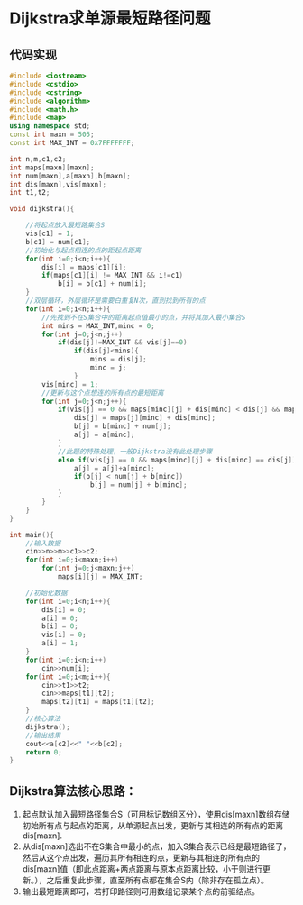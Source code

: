 # Dijkstra求单源最短路径问题
## 代码实现
```c++
#include <iostream>
#include <cstdio>
#include <cstring>
#include <algorithm>
#include <math.h>
#include <map>
using namespace std;
const int maxn = 505;
const int MAX_INT = 0x7FFFFFFF;

int n,m,c1,c2;
int maps[maxn][maxn];
int num[maxn],a[maxn],b[maxn];
int dis[maxn],vis[maxn];
int t1,t2;

void dijkstra(){

	//将起点放入最短路集合S
	vis[c1] = 1;
	b[c1] = num[c1];
	//初始化与起点相连的点的距起点距离
	for(int i=0;i<n;i++){
		dis[i] = maps[c1][i];
		if(maps[c1][i] != MAX_INT && i!=c1)
			b[i] = b[c1] + num[i];
	}
	//双层循环，外层循环是需要白重复N次，直到找到所有的点
	for(int i=0;i<n;i++){
	    //先找到不在S集合中的距离起点值最小的点，并将其加入最小集合S
		int mins = MAX_INT,minc = 0;
		for(int j=0;j<n;j++)
			if(dis[j]!=MAX_INT && vis[j]==0)
				if(dis[j]<mins){
					mins = dis[j];
					minc = j;
				}
		vis[minc] = 1;
		//更新与这个点想连的所有点的最短距离
		for(int j=0;j<n;j++){
			if(vis[j] == 0 && maps[minc][j] + dis[minc] < dis[j] && maps[minc][j] + dis[minc] >0 ){
				dis[j] = maps[j][minc] + dis[minc];
				b[j] = b[minc] + num[j];
				a[j] = a[minc];
			}
			//此题的特殊处理，一般Dijkstra没有此处理步骤
			else if(vis[j] == 0 && maps[minc][j] + dis[minc] == dis[j]){
				a[j] = a[j]+a[minc];
				if(b[j] < num[j] + b[minc])
					b[j] = num[j] + b[minc];
			}
		}
	}
}

int main(){
    //输入数据
	cin>>n>>m>>c1>>c2;
	for(int i=0;i<maxn;i++)
		for(int j=0;j<maxn;j++)
			maps[i][j] = MAX_INT;

	//初始化数据
	for(int i=0;i<n;i++){
		dis[i] = 0;
		a[i] = 0;
		b[i] = 0;
		vis[i] = 0;
		a[i] = 1;
	}
	for(int i=0;i<n;i++)
		cin>>num[i];
	for(int i=0;i<m;i++){
		cin>>t1>>t2;
		cin>>maps[t1][t2];
		maps[t2][t1] = maps[t1][t2];
	}
	//核心算法
	dijkstra();
	//输出结果
	cout<<a[c2]<<" "<<b[c2];
	return 0;
}
```

## Dijkstra算法核心思路：

1. 起点默认加入最短路径集合S（可用标记数组区分），使用dis[maxn]数组存储初始所有点与起点的距离，从单源起点出发，更新与其相连的所有点的距离dis[maxn].
2. 从dis[maxn]选出不在S集合中最小的点，加入S集合表示已经是最短路径了，然后从这个点出发，遍历其所有相连的点，更新与其相连的所有点的dis[maxn]值（即此点距离+两点距离与原本点距离比较，小于则进行更新。），之后重复此步骤，直至所有点都在集合S内（除非存在孤立点）。
3. 输出最短距离即可，若打印路径则可用数组记录某个点的前驱结点。
